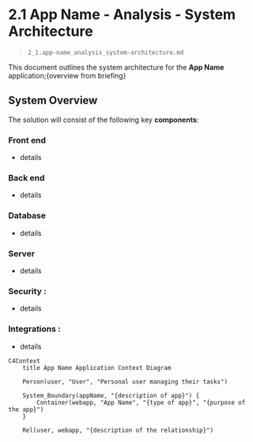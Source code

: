 # 2.1 App Name - Analysis - System Architecture

> `2_1.app-name_analysis_system-architecture.md`

This document outlines the system architecture for the **App Name** application;{overview from briefing}

## System Overview

The solution will consist of the following key **components**:

### Front end 
- details

### Back end 
- details

### Database 
- details

### Server 
- details

### Security : 
- details

### Integrations : 
- details

```mermaid
C4Context
    title App Name Application Context Diagram
    
    Person(user, "User", "Personal user managing their tasks")
    
    System_Boundary(appName, "{description of app}") {
        Container(webapp, "App Name", "{type of app}", "{purpose of the app}")
    }
      
    Rel(user, webapp, "{description of the relationship}")
```


